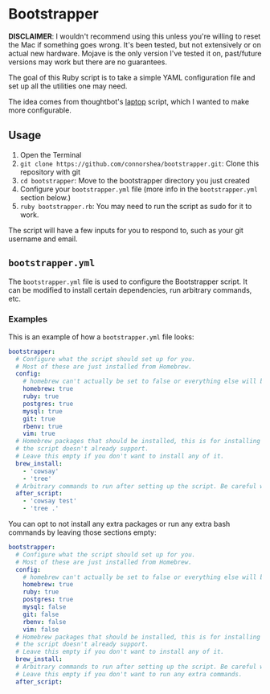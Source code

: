 # Bootstrapper

**DISCLAIMER**: I wouldn't recommend using this unless you're willing to reset the Mac if something goes wrong. It's been tested, but not extensively or on actual new hardware. Mojave is the only version I've tested it on, past/future versions may work but there are no guarantees.

The goal of this Ruby script is to take a simple YAML configuration file and set up all the utilities one may need.

The idea comes from thoughtbot's [laptop](https://github.com/thoughtbot/laptop) script, which I wanted to make more configurable.

## Usage

1. Open the Terminal
2. `git clone https://github.com/connorshea/bootstrapper.git`: Clone this repository with git
3. `cd bootstrapper`: Move to the bootstrapper directory you just created
4. Configure your `bootstrapper.yml` file (more info in the `bootstrapper.yml` section below.)
5. `ruby bootstrapper.rb`: You may need to run the script as sudo for it to work.

The script will have a few inputs for you to respond to, such as your git username and email.

## `bootstrapper.yml`

The `bootstrapper.yml` file is used to configure the Bootstrapper script. It can be modified to install certain dependencies, run arbitrary commands, etc.

### Examples

This is an example of how a `bootstrapper.yml` file looks:

```yml
bootstrapper:
  # Configure what the script should set up for you.
  # Most of these are just installed from Homebrew.
  config:
    # homebrew can't actually be set to false or everything else will break, sorry!
    homebrew: true
    ruby: true
    postgres: true
    mysql: true
    git: true
    rbenv: true
    vim: true
  # Homebrew packages that should be installed, this is for installing things
  # the script doesn't already support.
  # Leave this empty if you don't want to install any of it.
  brew_install:
    - 'cowsay'
    - 'tree'
  # Arbitrary commands to run after setting up the script. Be careful with this!
  after_script:
    - 'cowsay test'
    - 'tree .'
```

You can opt to not install any extra packages or run any extra bash commands by leaving those sections empty:

```yml
bootstrapper:
  # Configure what the script should set up for you.
  # Most of these are just installed from Homebrew.
  config:
    # homebrew can't actually be set to false or everything else will break, sorry!
    homebrew: true
    ruby: true
    postgres: true
    mysql: false
    git: false
    rbenv: false
    vim: false
  # Homebrew packages that should be installed, this is for installing things
  # the script doesn't already support.
  # Leave this empty if you don't want to install any of it.
  brew_install:
  # Arbitrary commands to run after setting up the script. Be careful with this!
  # Leave this empty if you don't want to run any extra commands.
  after_script:
```
